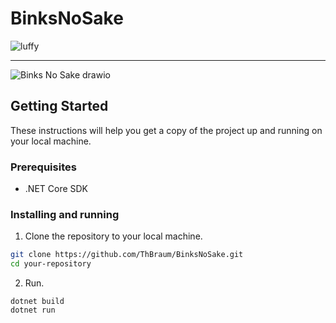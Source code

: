 # BinksNoSake

![luffy](https://github.com/ThBraum/Images-for-GitHub/assets/85642694/bd78e977-cf92-4396-90d0-f7769c65b62c)

***
![Binks No Sake drawio](https://github.com/ThBraum/BinksNoSake/assets/85642694/8b2cba22-e807-4602-999c-370fae5ff8b1)


## Getting Started

These instructions will help you get a copy of the project up and running on your local machine.

### Prerequisites

- .NET Core SDK


### Installing and running

1. Clone the repository to your local machine.

```bash
git clone https://github.com/ThBraum/BinksNoSake.git
cd your-repository
```


2. Run.
```console
dotnet build
dotnet run
```
